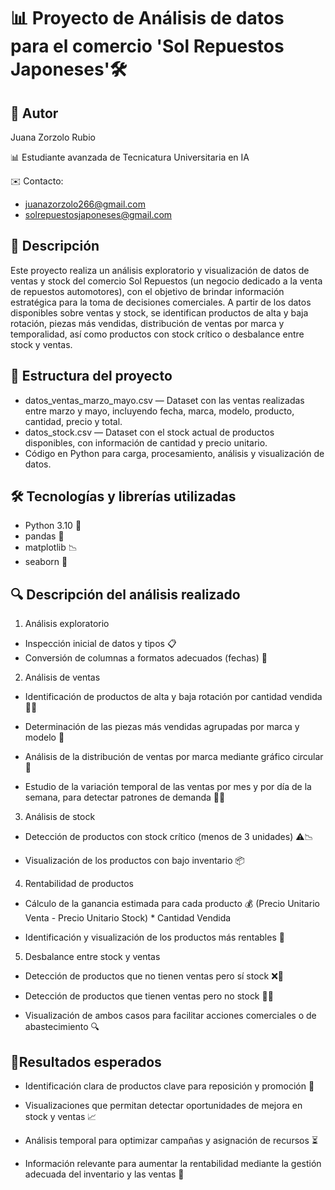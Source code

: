# 📊 Proyecto de Análisis de datos para el comercio 'Sol Repuestos Japoneses'🛠️

## 👤 Autor
Juana Zorzolo Rubio 

📊 Estudiante avanzada de Tecnicatura Universitaria en IA

✉️ Contacto: 
- juanazorzolo266@gmail.com
- solrepuestosjaponeses@gmail.com


## 📝 Descripción

Este proyecto realiza un análisis exploratorio y visualización de datos de ventas y stock del comercio Sol Repuestos (un negocio dedicado a la venta de repuestos automotores), 
con el objetivo de brindar información estratégica para la toma de decisiones comerciales. A partir de los datos disponibles sobre ventas y stock, 
se identifican productos de alta y baja rotación, piezas más vendidas, distribución de ventas por marca y temporalidad, 
así como productos con stock crítico o desbalance entre stock y ventas.

## 📂 Estructura del proyecto

 - datos_ventas_marzo_mayo.csv — Dataset con las ventas realizadas entre marzo y mayo, incluyendo fecha, marca, modelo, producto, cantidad, precio y total.
 - datos_stock.csv — Dataset con el stock actual de productos disponibles, con información de cantidad y precio unitario.
 - Código en Python para carga, procesamiento, análisis y visualización de datos.

## 🛠️ Tecnologías y librerías utilizadas 
- Python 3.10 🐍
- pandas 🐼
- matplotlib 📉
- seaborn 🌊

## 🔍 Descripción del análisis realizado

1. Análisis exploratorio
- Inspección inicial de datos y tipos 📋
- Conversión de columnas a formatos adecuados (fechas) 📅

2. Análisis de ventas
- Identificación de productos de alta y baja rotación por cantidad vendida 🚀🐢

- Determinación de las piezas más vendidas agrupadas por marca y modelo 🔧

- Análisis de la distribución de ventas por marca mediante gráfico circular 🍰

- Estudio de la variación temporal de las ventas por mes y por día de la semana, para detectar patrones de demanda 📆⏰

3. Análisis de stock
- Detección de productos con stock crítico (menos de 3 unidades) ⚠️📉

- Visualización de los productos con bajo inventario 📦

4. Rentabilidad de productos
- Cálculo de la ganancia estimada para cada producto 💰
(Precio Unitario Venta - Precio Unitario Stock) * Cantidad Vendida

- Identificación y visualización de los productos más rentables 🥇

5. Desbalance entre stock y ventas
- Detección de productos que no tienen ventas pero sí stock ❌🛒

- Detección de productos que tienen ventas pero no stock 🛒❌

- Visualización de ambos casos para facilitar acciones comerciales o de abastecimiento 🔍

## 🎯Resultados esperados

- Identificación clara de productos clave para reposición y promoción 🔑

- Visualizaciones que permitan detectar oportunidades de mejora en stock y ventas 📈

- Análisis temporal para optimizar campañas y asignación de recursos ⏳

- Información relevante para aumentar la rentabilidad mediante la gestión adecuada del inventario y las ventas 💼

